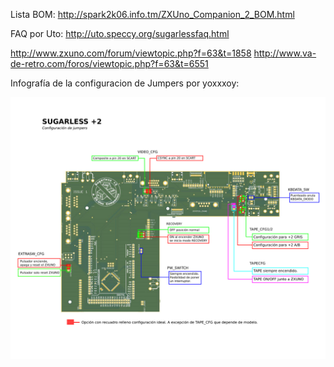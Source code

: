 Lista BOM: http://spark2k06.info.tm/ZXUno_Companion_2_BOM.html

FAQ por Uto: http://uto.speccy.org/sugarlessfaq.html

http://www.zxuno.com/forum/viewtopic.php?f=63&t=1858
http://www.va-de-retro.com/foros/viewtopic.php?f=63&t=6551

Infografía de la configuracion de Jumpers por yoxxxoy:

![alt text](Jumpers_CFG.png "Jumpers")
